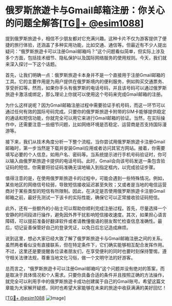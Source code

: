 # 俄罗斯旅遊卡与Gmail邮箱注册：你关心的问题全解答[[TG💪+ @esim1088](https://t.me/s/esim1088)]

提到俄罗斯旅遊卡，相信不少朋友都对它充满兴趣。这种卡片不仅为游客提供了便捷的旅行体验，还涵盖了多种实用功能，比如交通、通信等。但最近有不少人提出疑问：“俄罗斯旅遊卡可以注册Gmail邮箱吗？”这个问题看似简单，但实际上涉及多个方面，包括技术细节、隐私保护以及国际网络服务的使用规则。今天，我们就来深入探讨一下这个话题。

首先，让我们明确一点：俄罗斯旅遊卡本身并不是一个直接用于注册Gmail邮箱的工具。它的主要作用是为用户提供在俄罗斯境内的便利服务，例如购买交通票务、享受折扣等。然而，如果你手头有俄罗斯的电话号码，并且该号码可以通过俄罗斯旅遊卡激活或绑定，那么理论上你就可以使用这个号码来完成Gmail邮箱的注册。

为什么这样说呢？因为Gmail邮箱注册过程中需要验证手机号码，而这一环节可以通过任何有效的国际号码完成。只要你的俄罗斯旅遊卡附带的SIM卡能够提供稳定的通话和短信功能，你就完全可以用它来进行Gmail邮箱的验证。当然，在实际操作中，还需要注意一些细节问题，比如网络环境是否稳定、运营商是否支持国际漫游等。

接下来，我们从技术角度分析一下整个流程。当你尝试用俄罗斯旅遊卡注册Gmail邮箱时，第一步当然是下载并安装Gmail应用或者访问其官方网站。接着，你需要填写必要的个人信息，如用户名、密码等。当系统提示进行手机号码验证时，你可以输入由俄罗斯旅遊卡提供的电话号码。此时，Gmail会向该号码发送一条包含验证码的短信，你需要将验证码准确无误地输入到指定框内，以完成验证步骤。

值得注意的是，在使用俄罗斯旅遊卡的过程中，可能会遇到一些特殊情况。例如，某些地区的网络信号较弱，导致短信接收延迟甚至失败；又或者是当地的电信运营商对于某些类型的短信有所限制。因此，在决定是否使用俄罗斯旅遊卡注册Gmail邮箱之前，最好先测试一下该卡的实际性能，确保它可以正常接收验证码短信。

此外，还有一些额外的小贴士可以帮助你顺利完成注册过程。首先，尽量选择一个安静的时间段进行操作，避免因外界干扰影响短信接收速度。其次，如果担心语言障碍，可以提前准备好翻译软件或者请教懂俄语的朋友帮忙检查信息准确性。最后，切记妥善保管好自己的登录凭证，以免日后忘记造成麻烦。

说到这里，想必大家已经大致了解了俄罗斯旅遊卡与Gmail邮箱注册之间的关系。虽然两者看似没有直接联系，但在特定条件下，它们确实能够相互配合发挥作用。不过，这里还是要提醒各位读者朋友们，在享受便利的同时也要时刻保持警惕，遵守相关法律法规，尊重当地文化习俗，做一个文明守法的好游客。

总而言之，“俄罗斯旅遊卡可以注册Gmail邮箱吗”这个问题并没有绝对的答案，而是取决于具体情况和个人需求。只要你具备合适的条件并且按照正确的方法操作，就完全可以利用手中的俄罗斯旅遊卡成功创建属于自己的Gmail账号。希望这篇文章能为大家解开疑惑，同时也希望大家能够在未来的旅途中收获满满的美好回忆！

[[TG💪+ @esim1088](https://t.me/s/esim1088) ![Image](https://i.postimg.cc/4NQfJmqS/Snipaste-2025-05-13-00-14-12.png)]